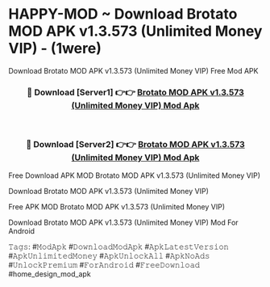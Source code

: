 # HAPPY-MOD ~ Download Brotato MOD APK v1.3.573 (Unlimited Money VIP) - (1were)
Download Brotato MOD APK v1.3.573 (Unlimited Money VIP) Free Mod APK

<div align="center">
<h3>🔴 Download [Server1] 👉👉 <a href="https://apk-comot.site?title=Brotato_MOD_APK_v1.3.573_(Unlimited_Money_VIP)">Brotato MOD APK v1.3.573 (Unlimited Money VIP) Mod Apk</a></h3><br>

<h3>🔴 Download [Server2] 👉👉 <a href="https://apk-comot.site?title=Brotato_MOD_APK_v1.3.573_(Unlimited_Money_VIP)">Brotato MOD APK v1.3.573 (Unlimited Money VIP) Mod Apk</a></h3>
</div>


Free Download APK MOD Brotato MOD APK v1.3.573 (Unlimited Money VIP)

Download Brotato MOD APK v1.3.573 (Unlimited Money VIP) 

Free APK MOD Brotato MOD APK v1.3.573 (Unlimited Money VIP) 

Download Brotato MOD APK v1.3.573 (Unlimited Money VIP) Mod For Android

𝚃𝚊𝚐𝚜: #𝙼𝚘𝚍𝙰𝚙𝚔 #𝙳𝚘𝚠𝚗𝚕𝚘𝚊𝚍𝙼𝚘𝚍𝙰𝚙𝚔 #𝙰𝚙𝚔𝙻𝚊𝚝𝚎𝚜𝚝𝚅𝚎𝚛𝚜𝚒𝚘𝚗 #𝙰𝚙𝚔𝚄𝚗𝚕𝚒𝚖𝚒𝚝𝚎𝚍𝙼𝚘𝚗𝚎𝚢 #𝙰𝚙𝚔𝚄𝚗𝚕𝚘𝚌𝚔𝙰𝚕𝚕 #𝙰𝚙𝚔𝙽𝚘𝙰𝚍𝚜 #𝚄𝚗𝚕𝚘𝚌𝚔𝙿𝚛𝚎𝚖𝚒𝚞𝚖 #𝙵𝚘𝚛𝙰𝚗𝚍𝚛𝚘𝚒𝚍 #𝙵𝚛𝚎𝚎𝙳𝚘𝚠𝚗𝚕𝚘𝚊𝚍 #home_design_mod_apk